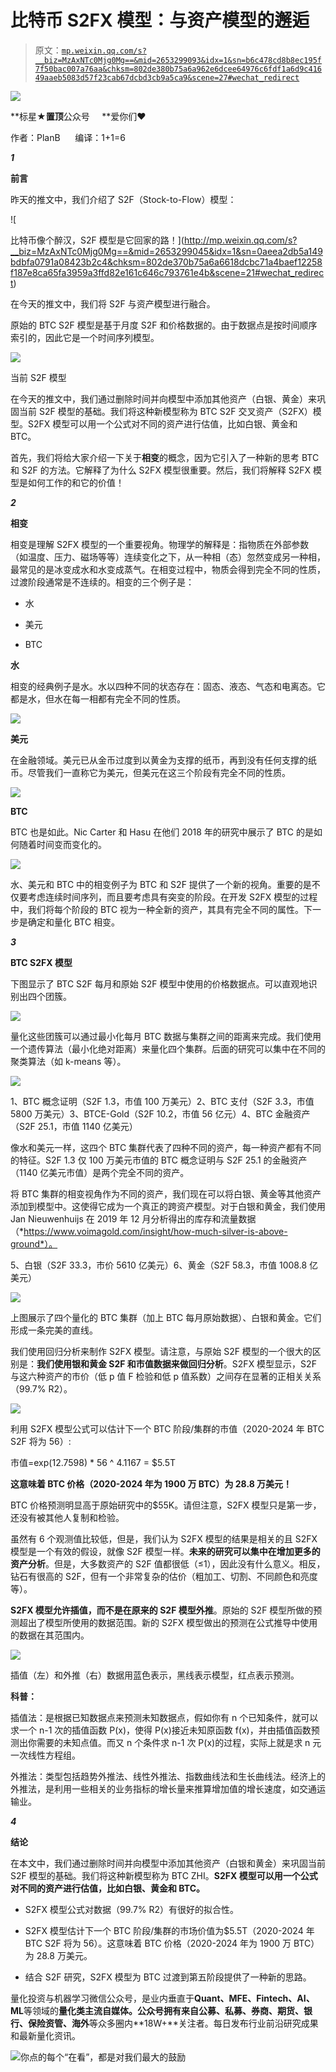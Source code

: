 # 比特币 S2FX 模型：与资产模型的邂逅

> 原文：[`mp.weixin.qq.com/s?__biz=MzAxNTc0Mjg0Mg==&mid=2653299093&idx=1&sn=b6c478cd8b8ec195f7f50bac007a76aa&chksm=802de380b75a6a962e6dcee64976c6fdf1a6d9c41649aaeb5083d57f23cab67dcbd3cb9a5ca9&scene=27#wechat_redirect`](http://mp.weixin.qq.com/s?__biz=MzAxNTc0Mjg0Mg==&mid=2653299093&idx=1&sn=b6c478cd8b8ec195f7f50bac007a76aa&chksm=802de380b75a6a962e6dcee64976c6fdf1a6d9c41649aaeb5083d57f23cab67dcbd3cb9a5ca9&scene=27#wechat_redirect)

![](img/52530653e2ddbe651074f55a77bb8d3c.png)

**标星★****置顶****公众号     **爱你们♥   

作者：PlanB      编译：1+1=6

***1***

**前言**

昨天的推文中，我们介绍了 S2F（Stock-to-Flow）模型：

![

比特币像个醉汉，S2F 模型是它回家的路！](http://mp.weixin.qq.com/s?__biz=MzAxNTc0Mjg0Mg==&mid=2653299045&idx=1&sn=0aeea2db5a149bdbfa0791a08423b2c4&chksm=802de370b75a6a6618dcbc71a4baef12258f187e8ca65fa3959a3ffd82e161c646c793761e4b&scene=21#wechat_redirect) 

在今天的推文中，我们将 S2F 与资产模型进行融合。

原始的 BTC S2F 模型是基于月度 S2F 和价格数据的。由于数据点是按时间顺序索引的，因此它是一个时间序列模型。

![](img/914942253bc1d2ef40e87ea27745c517.png)

当前 S2F 模型

在今天的推文中，我们通过删除时间并向模型中添加其他资产（白银、黄金）来巩固当前 S2F 模型的基础。我们将这种新模型称为 BTC S2F 交叉资产（S2FX）模型。S2FX 模型可以用一个公式对不同的资产进行估值，比如白银、黄金和 BTC。

首先，我们将给大家介绍一下关于**相变**的概念，因为它引入了一种新的思考 BTC 和 S2F 的方法。它解释了为什么 S2FX 模型很重要。然后，我们将解释 S2FX 模型是如何工作的和它的价值！

***2***

**相变**

相变是理解 S2FX 模型的一个重要视角。物理学的解释是：指物质在外部参数（如温度、压力、磁场等等）连续变化之下，从一种相（态）忽然变成另一种相，最常见的是冰变成水和水变成蒸气。在相变过程中，物质会得到完全不同的性质，过渡阶段通常是不连续的。相变的三个例子是：

*   水

*   美元

*   BTC

**水**

相变的经典例子是水。水以四种不同的状态存在：固态、液态、气态和电离态。它都是水，但水在每一相都有完全不同的性质。

![](img/b3aee78b84998f00319b8662414b1726.png)

**美元**

在金融领域。美元已从金币过度到以黄金为支撑的纸币，再到没有任何支撑的纸币。尽管我们一直称它为美元，但美元在这三个阶段有完全不同的性质。

![](img/c124c3884e87adeca91482fbab6e2fa0.png)

**BTC**

BTC 也是如此。Nic Carter 和 Hasu 在他们 2018 年的研究中展示了 BTC 的是如何随着时间变而变化的。

![](img/6b5745e159501309bfd3723b522fbd6d.png)

水、美元和 BTC 中的相变例子为 BTC 和 S2F 提供了一个新的视角。重要的是不仅要考虑连续时间序列，而且要考虑具有突变的阶段。在开发 S2FX 模型的过程中，我们将每个阶段的 BTC 视为一种全新的资产，其具有完全不同的属性。下一步是确定和量化 BTC 相变。

***3***

**BTC S2FX 模型**

下图显示了 BTC S2F 每月和原始 S2F 模型中使用的价格数据点。可以直观地识别出四个团簇。

![](img/fafb741c1ac0707d61fb0be716c68db7.png)

量化这些团簇可以通过最小化每月 BTC 数据与集群之间的距离来完成。我们使用一个遗传算法（最小化绝对距离）来量化四个集群。后面的研究可以集中在不同的聚类算法（如 k-means 等）。

![](img/ede57dfe91b11cbae6e810c4e64a911b.png)

1、BTC 概念证明（S2F 1.3，市值 100 万美元）2、BTC 支付（S2F 3.3，市值 5800 万美元）3、BTCE-Gold（S2F 10.2，市值 56 亿元）4、BTC 金融资产（S2F 25.1，市值 1140 亿美元）

像水和美元一样，这四个 BTC 集群代表了四种不同的资产，每一种资产都有不同的特征。S2F 1.3 仅 100 万美元市值的 BTC 概念证明与 S2F 25.1 的金融资产（1140 亿美元市值）是两个完全不同的资产。

将 BTC 集群的相变视角作为不同的资产，我们现在可以将白银、黄金等其他资产添加到模型中。这使得它成为一个真正的跨资产模型。对于白银和黄金，我们使用 Jan Nieuwenhuijs 在 2019 年 12 月分析得出的库存和流量数据（*https://www.voimagold.com/insight/how-much-silver-is-above-ground*）。

5、白银（S2F 33.3，市价 5610 亿美元）6、黄金（S2F 58.3，市值 1008.8 亿美元）

![](img/747408c483159e7828605771811e6f58.png)

上图展示了四个量化的 BTC 集群（加上 BTC 每月原始数据）、白银和黄金。它们形成一条完美的直线。

我们使用回归分析来制作 S2FX 模型。请注意，与原始 S2F 模型的一个很大的区别是：**我们使用银和黄金 S2F 和市值数据来做回归分析**。S2FX 模型显示，S2F 与这六种资产的市价（低 p 值 F 检验和低 p 值系数）之间存在显著的正相关关系（99.7% R2）。

![](img/e029433cbbadbf1796b8317c7ab10a84.png)

利用 S2FX 模型公式可以估计下一个 BTC 阶段/集群的市值（2020-2024 年 BTC S2F 将为 56）:

市值=exp(12.7598) * 56 ^ 4.1167 = $5.5T

**这意味着 BTC 价格（2020-2024 年为 1900 万 BTC）为 28.8 万美元！**

BTC 价格预测明显高于原始研究中的$55K。请但注意，S2FX 模型只是第一步，还没有被其他人复制和检验。

虽然有 6 个观测值比较低，但是，我们认为 S2FX 模型的结果是相关的且 S2FX 模型是一个有效的假设，就像 S2F 模型一样。**未来的研究可以集中在增加更多的资产分析**。但是，大多数资产的 S2F 值都很低（≤1），因此没有什么意义。相反，钻石有很高的 S2F，但有一个非常复杂的估价（粗加工、切割、不同颜色和亮度等）。

**S2FX 模型允许插值，而不是在原来的 S2F 模型外推**。原始的 S2F 模型所做的预测超出了模型所使用的数据范围。新的 S2FX 模型做出的预测在公式推导中使用的数据在其范围内。

![](img/569a718a2b2458e6aa1913ed520cb9de.png)

插值（左）和外推（右）数据用蓝色表示，黑线表示模型，红点表示预测。

**科普：**

插值法：是根据已知数据点来预测未知数据点，假如你有 n 个已知条件，就可以求一个 n-1 次的插值函数 P(x)，使得 P(x)接近未知原函数 f(x)，并由插值函数预测出你需要的未知点值。而又 n 个条件求 n-1 次 P(x)的过程，实际上就是求 n 元一次线性方程组。

外推法：类型包括趋势外推法、线性外推法、指数曲线法和生长曲线法。经济上的外推法，是利用一些相关的业务指标的增长量来推算增加值的增长速度，如交通运输业。

***4***

**结论**

在本文中，我们通过删除时间并向模型中添加其他资产（白银和黄金）来巩固当前 S2F 模型的基础。我们将这种新模型称为 BTC ZHI。**S2FX 模型可以用一个公式对不同的资产进行估值，比如白银、黄金和 BTC。**

*   S2FX 模型公式对数据（99.7% R2）有很好的拟合性。

*   S2FX 模型估计下一个 BTC 阶段/集群的市场价值为$5.5T（2020-2024 年 BTC S2F 将为 56）。这意味着 BTC 价格（2020-2024 年为 1900 万 BTC）为 28.8 万美元。

*   结合 S2F 研究，S2FX 模型为 BTC 过渡到第五阶段提供了一种新的思路。

量化投资与机器学习微信公众号，是业内垂直于**Quant、MFE、Fintech、AI、ML**等领域的**量化类主流自媒体。**公众号拥有来自**公募、私募、券商、期货、银行、保险资管、海外**等众多圈内**18W+**关注者。每日发布行业前沿研究成果和最新量化资讯。

![](img/6cba9abe9f2c434df7bd9c0d0d6e1156.png)你点的每个“在看”，都是对我们最大的鼓励